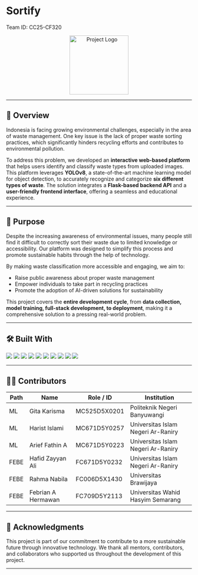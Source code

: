 # Sortify
Team ID: CC25-CF320 

<p align="center">
  <img src="Image/logosortify2 (1).png" alt="Project Logo" height="160"/>
</p>

---

## 📖 Overview

Indonesia is facing growing environmental challenges, especially in the area of waste management. One key issue is the lack of proper waste sorting practices, which significantly hinders recycling efforts and contributes to environmental pollution.

To address this problem, we developed an **interactive web-based platform** that helps users identify and classify waste types from uploaded images. This platform leverages **YOLOv8**, a state-of-the-art machine learning model for object detection, to accurately recognize and categorize **six different types of waste**. The solution integrates a **Flask-based backend API** and a **user-friendly frontend interface**, offering a seamless and educational experience.

---

## 🎯 Purpose

Despite the increasing awareness of environmental issues, many people still find it difficult to correctly sort their waste due to limited knowledge or accessibility. Our platform was designed to simplify this process and promote sustainable habits through the help of technology.

By making waste classification more accessible and engaging, we aim to:

- Raise public awareness about proper waste management  
- Empower individuals to take part in recycling practices  
- Promote the adoption of AI-driven solutions for sustainability  

This project covers the **entire development cycle**, from **data collection, model training, full-stack development, to deployment**, making it a comprehensive solution to a pressing real-world problem.

---

## 🛠️ Built With

<p>
  <img src="https://img.shields.io/badge/Python-3776AB?style=for-the-badge&logo=python&logoColor=white"/>
  <img src="https://img.shields.io/badge/YOLOv8-00BFFF?style=for-the-badge&logo=roblox&logoColor=white"/>
  <img src="https://img.shields.io/badge/Flask-000000?style=for-the-badge&logo=flask&logoColor=white"/>
  <img src="https://img.shields.io/badge/HTML5-E34F26?style=for-the-badge&logo=html5&logoColor=white"/>
  <img src="https://img.shields.io/badge/CSS3-1572B6?style=for-the-badge&logo=css3&logoColor=white"/>
  <img src="https://img.shields.io/badge/JavaScript-F7DF1E?style=for-the-badge&logo=javascript&logoColor=black"/>
  <img src="https://img.shields.io/badge/Ultralytics-292929?style=for-the-badge&logo=github&logoColor=white"/>
  <img src="https://img.shields.io/badge/Express.js-000000?style=for-the-badge&logo=express&logoColor=white"/>
  <img src="https://img.shields.io/badge/Google%20Cloud-4285F4?style=for-the-badge&logo=googlecloud&logoColor=white"/>
  <img src="https://img.shields.io/badge/ReactAPI-61DAFB?style=for-the-badge&logo=react&logoColor=black"/>




</p>

---

## 👨‍💻 Contributors

| Path |      Name         |    Role / ID     |              Institution                  |
|------|------------------ |------------------|-------------------------------------------|
| ML   | Gita Karisma      |  MC525D5X0201    | Politeknik Negeri Banyuwangi              |
| ML   | Harist Islami     |  MC671D5Y0257    | Universitas Islam Negeri Ar-Raniry        |
| ML   | Arief Fathin A    |  MC671D5Y0223    | Universitas Islam Negeri Ar-Raniry        |
| FEBE | Hafid Zayyan Ali  |  FC671D5Y0232    | Universitas Islam Negeri Ar-Raniry        |
| FEBE | Rahma Nabila      |  FC006D5X1430    | Universitas Brawijaya                     |
| FEBE | Febrian A Hermawan|  FC709D5Y2113    | Universitas Wahid Hasyim Semarang         |

---

## 🙌 Acknowledgments

This project is part of our commitment to contribute to a more sustainable future through innovative technology. We thank all mentors, contributors, and collaborators who supported us throughout the development of this project.

---

